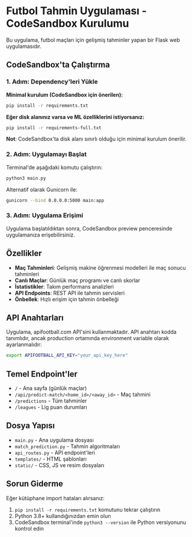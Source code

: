 # Futbol Tahmin Uygulaması - CodeSandbox Kurulumu

Bu uygulama, futbol maçları için gelişmiş tahminler yapan bir Flask web uygulamasıdır.

## CodeSandbox'ta Çalıştırma

### 1. Adım: Dependency'leri Yükle
**Minimal kurulum (CodeSandbox için önerilen):**
```bash
pip install -r requirements.txt
```

**Eğer disk alanınız varsa ve ML özelliklerini istiyorsanız:**
```bash
pip install -r requirements-full.txt
```

**Not**: CodeSandbox'ta disk alanı sınırlı olduğu için minimal kurulum önerilir.

### 2. Adım: Uygulamayı Başlat
Terminal'de aşağıdaki komutu çalıştırın:
```bash
python3 main.py
```

Alternatif olarak Gunicorn ile:
```bash
gunicorn --bind 0.0.0.0:5000 main:app
```

### 3. Adım: Uygulama Erişimi
Uygulama başlatıldıktan sonra, CodeSandbox preview penceresinde uygulamanıza erişebilirsiniz.

## Özellikler

- **Maç Tahminleri**: Gelişmiş makine öğrenmesi modelleri ile maç sonucu tahminleri
- **Canlı Maçlar**: Günlük maç programı ve canlı skorlar
- **İstatistikler**: Takım performans analizleri
- **API Endpoints**: REST API ile tahmin servisleri
- **Önbellek**: Hızlı erişim için tahmin önbelleği

## API Anahtarları

Uygulama, apifootball.com API'sini kullanmaktadır. API anahtarı kodda tanımlıdır, ancak production ortamında environment variable olarak ayarlanmalıdır:

```bash
export APIFOOTBALL_API_KEY="your_api_key_here"
```

## Temel Endpoint'ler

- `/` - Ana sayfa (günlük maçlar)
- `/api/predict-match/<home_id>/<away_id>` - Maç tahmini
- `/predictions` - Tüm tahminler
- `/leagues` - Lig puan durumları

## Dosya Yapısı

- `main.py` - Ana uygulama dosyası
- `match_prediction.py` - Tahmin algoritmaları
- `api_routes.py` - API endpoint'leri
- `templates/` - HTML şablonları
- `static/` - CSS, JS ve resim dosyaları

## Sorun Giderme

Eğer kütüphane import hataları alırsanız:
1. `pip install -r requirements.txt` komutunu tekrar çalıştırın
2. Python 3.8+ kullandığınızdan emin olun
3. CodeSandbox terminal'inde `python3 --version` ile Python versiyonunu kontrol edin